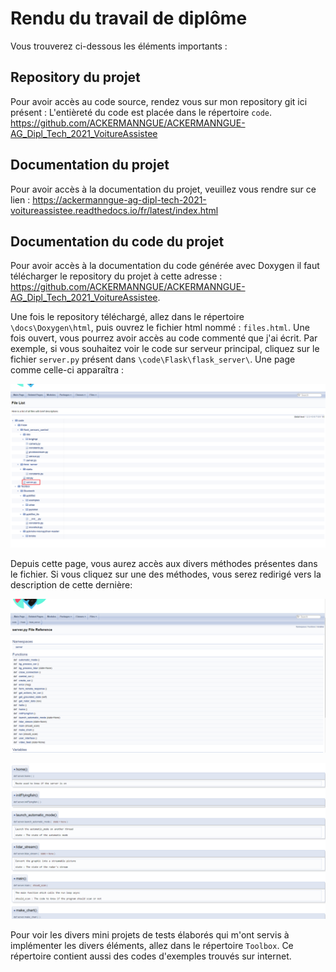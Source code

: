 # Rendu du travail de diplôme
Vous trouverez ci-dessous les éléments importants : 

## Repository du projet
Pour avoir accès au code source, rendez vous sur mon repository git ici présent : 
L'entièreté du code est placée dans le répertoire `code`.
https://github.com/ACKERMANNGUE/ACKERMANNGUE-AG_Dipl_Tech_2021_VoitureAssistee

## Documentation du projet
Pour avoir accès à la documentation du projet, veuillez vous rendre sur ce lien : https://ackermanngue-ag-dipl-tech-2021-voitureassistee.readthedocs.io/fr/latest/index.html

## Documentation du code du projet
Pour avoir accès à la documentation du code générée avec Doxygen il faut télécharger le repository du projet à cette adresse : https://github.com/ACKERMANNGUE/ACKERMANNGUE-AG_Dipl_Tech_2021_VoitureAssistee. 

Une fois le repository téléchargé, allez dans le répertoire `\docs\Doxygen\html`, puis ouvrez le fichier html nommé : `files.html`.
Une fois ouvert, vous pourrez avoir accès au code commenté que j'ai écrit. 
Par exemple, si vous souhaitez voir le code sur serveur principal, cliquez sur le fichier `server.py` présent dans `\code\Flask\flask_server\`. Une page comme celle-ci apparaîtra :

![Interface de l'arborescence du projet](./images/doxygen_tree_flaskserver.png "Interface de l'arborescence du projet")

Depuis cette page, vous aurez accès aux divers méthodes présentes dans le fichier. Si vous cliquez sur une des méthodes, vous serez redirigé vers la description de cette dernière:

![Interface des méthodes présentes dans un fichier](./images/doxygen_tree_flaskserver_methods.png "Interface des méthodes présentes dans un fichier")

![Interface des méthodes présentes dans un fichier décrites](./images/doxygen_tree_flaskserver_methods_description.png "Interface des méthodes présentes dans un fichier décrites")

Pour voir les divers mini projets de tests élaborés qui m'ont servis à implémenter les divers éléments, allez dans le répertoire `Toolbox`. Ce répertoire contient aussi des codes d'exemples trouvés sur internet.



